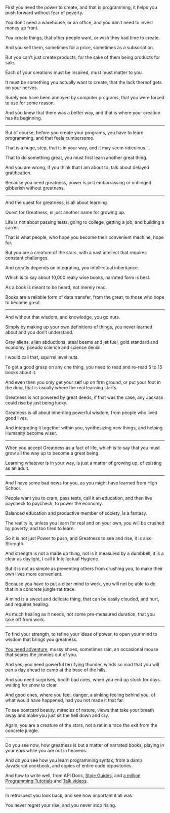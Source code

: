 First you need the power to create, and that is programming,
it helps you push forward without fear of poverty.

You don’t need a warehouse, or an office,
and you don’t need to invest money up front.

You create things, that other people want,
or wish they had time to create.

And you sell them,
sometimes for a price, sometimes as a subscription.

But you can’t just create products,
for the sake of them being products for sale.

Each of your creations must be inspired,
must must matter to you.

It must be something you actually want to create,
that the lack thereof gets on your nerves.

Surely you have been annoyed by computer programs,
that you were forced to use for some reason.

And you knew that there was a better way,
and that is where your creation has its beginning.

---

But of course, before you create your programs,
you have  to learn programming, and that feels cumbersome.

That is a huge, step, that is in your way,
and it may seem ridiculous….

That to do something great,
you must first learn another great thing.

And you are wrong, if you think that I am about to,
talk about delayed gratification.

Because you need greatness,
power is just embarrassing or unhinged gibberish without greatness.

---

And the quest for greatness,
is all about learning.

Quest for Greatness,
is just another name for growing up.

Life is not about passing tests, going to college,
getting a job, and building a carrer.

That is what people,
who hope you become their convenient machine, hope for.

But you are a creature of the stars,
with a vast intellect that requires constant challenges.

And greatly depends on integrating,
you intellectual inheritance.

Which is to say about 10,000 really wise books,
narrated form is best.

As a book is meant to be heard,
not merely read.

Books are a reliable form of data transfer,
from the great, to those who hope to become great.

---

And without that wisdom, and knowledge,
you go nuts.

Simply by making up your own definitions of things,
you never learned about and you don’t understand.

Gray aliens, alien abductions, steal beams and jet fuel,
gold standard and economy, pseudo science and science denial.

I would call that,
squirrel level nuts.

To get a good grasp on any one thing,
you need to read and re-read 5 to 15 books about it.

And even then you only get your self up on firm ground,
or put your foot in the door, that is usually where the real learning starts.

Greatness is not powered by great deeds,
if that was the case, any Jackass could rise by just being lucky.

Greatness is all about inheriting powerful wisdom,
from people who lived good lives.

And integrating it together within you,
synthesizing new things, and helping Humanity become wiser.

---

When you accept Greatness as a fact of life,
which is to say that you must grow all the way up to become a great being.

Learning whatever is in your way,
is just a matter of growing up, of existing as an adult.

---

And I have some bad news for you,
as you might have learned from High School.

People want you to cram, pass tests, call it an education,
and then live paycheck to paycheck, to power the economy.

Balanced education and productive member of society,
is a fantasy.

The reality is, unless you learn for real and on your own,
you will be crushed by poverty, and too tired to learn.

So it is not just Power to push, and Greatness to see and rise,
it is also Strength.

And strength is not a made up thing, not is it measured by a dumbbell,
it is a clear as daylight, I call it Intellectual Hygiene.

But it is not as simple as preventing others from crushing you,
to make their own lives more convenient.

Because you have to put a clear mind to work,
you will not be able to do that in a concrete jungle rat trace.

A mind is a sweet and delicate thing,
that can be easily clouded, and hurt, and requires healing.

As much healing as it needs,
not some pre-measured duration, that you take off from work.

---

To find your strength, to refine your ideas of power,
to open your mind to wisdom that brings you greatness.

[You need adventure][1], mussy shoes, sometimes rain,
an occasional mouse that scares the jimmies out of you.

And yes, you need powerful terrifying thunder,
winds so mad that you will pan a day ahead to camp at the base of the hills.

And you need surprises, booth bad ones,
when you end up stuck for days waiting for snow to clear.

And good ones, where you feel, danger, a sinking feeling behind you.
of what would have happened, had you not made it that far.

To see postcard beauty, miracles of nature,
views that take your breath away and make you just sit the hell down and cry.

Again, you are a creature of the stars,
not a rat in a race the exit from the concrete jungle.

---

Do you see now, how greatness is but a matter of narrated books,
playing in your ears while you are out in heavens.

And do you see how you learn programming syntax,
from a damp JavaScript cookbook, and copies of entire code repositories.

And how to write well, from API Docs, [Style Guides][2],
and [a million Programming Tutorials][4] and [Talk videos][3].

---

In retrospect you look back,
and see how important it all was.

You never regret your rise,
and you never stop rising.

[1]: https://www.youtube.com/watch?v=EzXP5PjRHjM&list=PLXiz2lWve6AJrEVuAjfL4eaBDEMfdbKa6
[2]: https://github.com/airbnb/javascript
[3]: https://www.youtube.com/results?search_query=bret+victor
[4]: https://www.youtube.com/watch?v=0o2whtCJw8I
